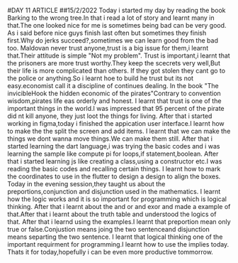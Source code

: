 #DAY 11 ARTICLE
##15/2/2022
Today i started my day by reading the book Barking to the wrong tree.In that i read a lot of story and learnt many in that.The one looked nice for me is sometimes being bad can be very good.
As i said before nice guys finish last often but sometimes they finish first.Why do jerks succeed?,sometimes we can learn good from the bad too.
Maldovan never trust anyone,trust is a big issue for them,i learnt that.Their attitude is simple "Not my problem".
Trust is important,i learnt that the prisoners are more trust worthy.They keep the scecrets very well,But their life is more complicated than others.
If they got stolen they cant go to the police or anything.So i learnt hoe to build he trust but its not easy.economist call it a discipline of continues dealing.
In the book "The invicibleHook the hidden economic of the pirates"Contrary to convention wisdom,pirates life eas orderly and honest.
I learnt that trust is one of the important things in the world.I was impressed that 95 percent of the pirate did nt kill anyone, they just loot the things for living.
After that i started working in figma,today i finished the appication user interface.I learnt how to make the the split the screen and add items.
I learnt that we can make the things we dont wanna move things.We can make them still.
After that i started learning the dart language,i was trying the basic codes and i was learning the sample like compute pi for loops,if statement,boolean.
After that i started learning js like creating a class,using a constructor etc.I was reading the basic codes and recalling certain things.
I learnt how to mark the coordinates to use in the flutter to design a design to align the boxes.
Today in the evening session,they taught us about the preportions,conjunction and disjunction used in the mathematics.
I learnt how the logic works and it is so important for programming which is logical thinking.
After that i learnt about the and or and exor and made a example of that.After that i learnt about the truth table and understood the logics of that.
After that i learnd using the examples.I learnt that preportion mean only true or false.Conjustion means joing the two sentenceand disjunction means separting the two sentence.
I learnt that logical thinking one of the important requirment for programming.I learnt how to use the implies today.
Thats it for today,hopefully i can be even more productive tommorrow.
